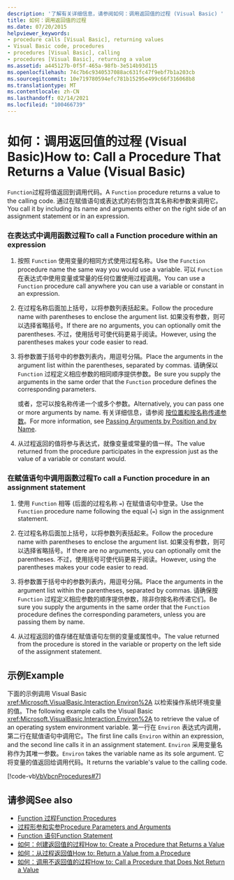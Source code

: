 ```yaml
---
description: '了解有关详细信息，请参阅如何：调用返回值的过程 (Visual Basic) '
title: 如何：调用返回值的过程
ms.date: 07/20/2015
helpviewer_keywords:
- procedure calls [Visual Basic], returning values
- Visual Basic code, procedures
- procedures [Visual Basic], calling
- procedures [Visual Basic], returning a value
ms.assetid: a445127b-0f5f-465a-98fb-3e514b93d115
ms.openlocfilehash: 74c7b6c9340537088ac631fc47f9ebf7b1a203cb
ms.sourcegitcommit: 10e719780594efc781b15295e499c66f316068b8
ms.translationtype: MT
ms.contentlocale: zh-CN
ms.lasthandoff: 02/14/2021
ms.locfileid: "100466739"
---
```

# <a name="how-to-call-a-procedure-that-returns-a-value-visual-basic"></a><span data-ttu-id="7f5cf-103">如何：调用返回值的过程 (Visual Basic)</span><span class="sxs-lookup"><span data-stu-id="7f5cf-103">How to: Call a Procedure That Returns a Value (Visual Basic)</span></span>

<span data-ttu-id="7f5cf-104">`Function`过程将值返回到调用代码。</span><span class="sxs-lookup"><span data-stu-id="7f5cf-104">A `Function` procedure returns a value to the calling code.</span></span> <span data-ttu-id="7f5cf-105">通过在赋值语句或表达式的右侧包含其名称和参数来调用它。</span><span class="sxs-lookup"><span data-stu-id="7f5cf-105">You call it by including its name and arguments either on the right side of an assignment statement or in an expression.</span></span>  
  
### <a name="to-call-a-function-procedure-within-an-expression"></a><span data-ttu-id="7f5cf-106">在表达式中调用函数过程</span><span class="sxs-lookup"><span data-stu-id="7f5cf-106">To call a Function procedure within an expression</span></span>  
  
1. <span data-ttu-id="7f5cf-107">按照 `Function` 使用变量的相同方式使用过程名称。</span><span class="sxs-lookup"><span data-stu-id="7f5cf-107">Use the `Function` procedure name the same way you would use a variable.</span></span> <span data-ttu-id="7f5cf-108">可以 `Function` 在表达式中使用变量或常量的任何位置使用过程调用。</span><span class="sxs-lookup"><span data-stu-id="7f5cf-108">You can use a `Function` procedure call anywhere you can use a variable or constant in an expression.</span></span>  
  
2. <span data-ttu-id="7f5cf-109">在过程名称后面加上括号，以将参数列表括起来。</span><span class="sxs-lookup"><span data-stu-id="7f5cf-109">Follow the procedure name with parentheses to enclose the argument list.</span></span> <span data-ttu-id="7f5cf-110">如果没有参数，则可以选择省略括号。</span><span class="sxs-lookup"><span data-stu-id="7f5cf-110">If there are no arguments, you can optionally omit the parentheses.</span></span> <span data-ttu-id="7f5cf-111">不过，使用括号可使代码更易于阅读。</span><span class="sxs-lookup"><span data-stu-id="7f5cf-111">However, using the parentheses makes your code easier to read.</span></span>  
  
3. <span data-ttu-id="7f5cf-112">将参数置于括号中的参数列表内，用逗号分隔。</span><span class="sxs-lookup"><span data-stu-id="7f5cf-112">Place the arguments in the argument list within the parentheses, separated by commas.</span></span> <span data-ttu-id="7f5cf-113">请确保以 `Function` 过程定义相应参数的相同顺序提供参数。</span><span class="sxs-lookup"><span data-stu-id="7f5cf-113">Be sure you supply the arguments in the same order that the `Function` procedure defines the corresponding parameters.</span></span>  
  
     <span data-ttu-id="7f5cf-114">或者，您可以按名称传递一个或多个参数。</span><span class="sxs-lookup"><span data-stu-id="7f5cf-114">Alternatively, you can pass one or more arguments by name.</span></span> <span data-ttu-id="7f5cf-115">有关详细信息，请参阅 [按位置和按名称传递参数](./passing-arguments-by-position-and-by-name.md)。</span><span class="sxs-lookup"><span data-stu-id="7f5cf-115">For more information, see [Passing Arguments by Position and by Name](./passing-arguments-by-position-and-by-name.md).</span></span>  
  
4. <span data-ttu-id="7f5cf-116">从过程返回的值将参与表达式，就像变量或常量的值一样。</span><span class="sxs-lookup"><span data-stu-id="7f5cf-116">The value returned from the procedure participates in the expression just as the value of a variable or constant would.</span></span>  
  
### <a name="to-call-a-function-procedure-in-an-assignment-statement"></a><span data-ttu-id="7f5cf-117">在赋值语句中调用函数过程</span><span class="sxs-lookup"><span data-stu-id="7f5cf-117">To call a Function procedure in an assignment statement</span></span>  
  
1. <span data-ttu-id="7f5cf-118">使用 `Function` 相等 (后面的过程名称 `=`) 在赋值语句中登录。</span><span class="sxs-lookup"><span data-stu-id="7f5cf-118">Use the `Function` procedure name following the equal (`=`) sign in the assignment statement.</span></span>  
  
2. <span data-ttu-id="7f5cf-119">在过程名称后面加上括号，以将参数列表括起来。</span><span class="sxs-lookup"><span data-stu-id="7f5cf-119">Follow the procedure name with parentheses to enclose the argument list.</span></span> <span data-ttu-id="7f5cf-120">如果没有参数，则可以选择省略括号。</span><span class="sxs-lookup"><span data-stu-id="7f5cf-120">If there are no arguments, you can optionally omit the parentheses.</span></span> <span data-ttu-id="7f5cf-121">不过，使用括号可使代码更易于阅读。</span><span class="sxs-lookup"><span data-stu-id="7f5cf-121">However, using the parentheses makes your code easier to read.</span></span>  
  
3. <span data-ttu-id="7f5cf-122">将参数置于括号中的参数列表内，用逗号分隔。</span><span class="sxs-lookup"><span data-stu-id="7f5cf-122">Place the arguments in the argument list within the parentheses, separated by commas.</span></span> <span data-ttu-id="7f5cf-123">请确保按 `Function` 过程定义相应参数的顺序提供参数，除非你按名称传递它们。</span><span class="sxs-lookup"><span data-stu-id="7f5cf-123">Be sure you supply the arguments in the same order that the `Function` procedure defines the corresponding parameters, unless you are passing them by name.</span></span>  
  
4. <span data-ttu-id="7f5cf-124">从过程返回的值存储在赋值语句左侧的变量或属性中。</span><span class="sxs-lookup"><span data-stu-id="7f5cf-124">The value returned from the procedure is stored in the variable or property on the left side of the assignment statement.</span></span>  
  
## <a name="example"></a><span data-ttu-id="7f5cf-125">示例</span><span class="sxs-lookup"><span data-stu-id="7f5cf-125">Example</span></span>  

 <span data-ttu-id="7f5cf-126">下面的示例调用 Visual Basic <xref:Microsoft.VisualBasic.Interaction.Environ%2A> 以检索操作系统环境变量的值。</span><span class="sxs-lookup"><span data-stu-id="7f5cf-126">The following example calls the Visual Basic <xref:Microsoft.VisualBasic.Interaction.Environ%2A> to retrieve the value of an operating system environment variable.</span></span> <span data-ttu-id="7f5cf-127">第一行在 `Environ` 表达式内调用，第二行在赋值语句中调用它。</span><span class="sxs-lookup"><span data-stu-id="7f5cf-127">The first line calls `Environ` within an expression, and the second line calls it in an assignment statement.</span></span> <span data-ttu-id="7f5cf-128">`Environ` 采用变量名称作为其唯一参数。</span><span class="sxs-lookup"><span data-stu-id="7f5cf-128">`Environ` takes the variable name as its sole argument.</span></span> <span data-ttu-id="7f5cf-129">它将变量的值返回给调用代码。</span><span class="sxs-lookup"><span data-stu-id="7f5cf-129">It returns the variable's value to the calling code.</span></span>  
  
 [!code-vb[VbVbcnProcedures#7](~/samples/snippets/visualbasic/VS_Snippets_VBCSharp/VbVbcnProcedures/VB/Class1.vb#7)]  
  
## <a name="see-also"></a><span data-ttu-id="7f5cf-130">请参阅</span><span class="sxs-lookup"><span data-stu-id="7f5cf-130">See also</span></span>

- [<span data-ttu-id="7f5cf-131">Function 过程</span><span class="sxs-lookup"><span data-stu-id="7f5cf-131">Function Procedures</span></span>](./function-procedures.md)
- [<span data-ttu-id="7f5cf-132">过程形参和实参</span><span class="sxs-lookup"><span data-stu-id="7f5cf-132">Procedure Parameters and Arguments</span></span>](./procedure-parameters-and-arguments.md)
- [<span data-ttu-id="7f5cf-133">Function 语句</span><span class="sxs-lookup"><span data-stu-id="7f5cf-133">Function Statement</span></span>](../../../language-reference/statements/function-statement.md)
- [<span data-ttu-id="7f5cf-134">如何：创建返回值的过程</span><span class="sxs-lookup"><span data-stu-id="7f5cf-134">How to: Create a Procedure that Returns a Value</span></span>](./how-to-create-a-procedure-that-returns-a-value.md)
- [<span data-ttu-id="7f5cf-135">如何：从过程返回值</span><span class="sxs-lookup"><span data-stu-id="7f5cf-135">How to: Return a Value from a Procedure</span></span>](./how-to-return-a-value-from-a-procedure.md)
- [<span data-ttu-id="7f5cf-136">如何：调用不返回值的过程</span><span class="sxs-lookup"><span data-stu-id="7f5cf-136">How to: Call a Procedure that Does Not Return a Value</span></span>](./how-to-call-a-procedure-that-does-not-return-a-value.md)
